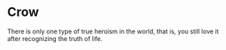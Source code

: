 # Crow
 There is only one type of true heroism in the world, that is, you still love it after recognizing the truth of life.
